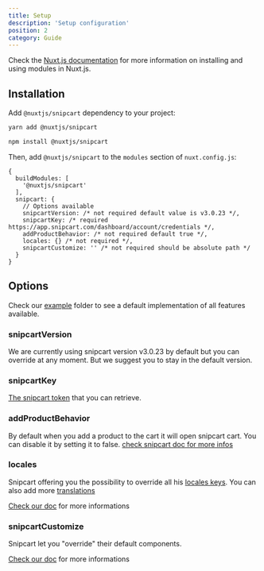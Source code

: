```yaml
---
title: Setup
description: 'Setup configuration'
position: 2
category: Guide
---
```


Check the [Nuxt.js documentation](https://nuxtjs.org/guides/configuration-glossary/configuration-modules) for more information on installing and using modules in Nuxt.js.

## Installation

Add `@nuxtjs/snipcart` dependency to your project:

<code-group>
  <code-block label="Yarn" active>

  ```bash
  yarn add @nuxtjs/snipcart
  ```

  </code-block>
  <code-block label="NPM">

  ```bash
  npm install @nuxtjs/snipcart
  ```

  </code-block>
</code-group>

Then, add `@nuxtjs/snipcart` to the `modules` section of `nuxt.config.js`:

```js[nuxt.config.js]
{
  buildModules: [
    '@nuxtjs/snipcart'
  ],
  snipcart: {
    // Options available
    snipcartVersion: /* not required default value is v3.0.23 */,
    snipcartKey: /* required https://app.snipcart.com/dashboard/account/credentials */,
    addProductBehavior: /* not required default true */,
    locales: {} /* not required */,
    snipcartCustomize: '' /* not required should be absolute path */
  }
}
```

## Options

Check our [example](https://github.com/nuxt-community/snipcart-module/tree/master/example) folder to see a default implementation of all features available.

### snipcartVersion

We are currently using snipcart version v3.0.23 by default but you can override at any moment. But we suggest you to stay in the default version.

### snipcartKey

[The snipcart token](https://app.snipcart.com/dashboard/account/credentials) that you can retrieve.

### addProductBehavior

By default when you add a product to the cart it will open snipcart cart. You can disable it by setting it to false. [check snipcart doc for more infos](https://docs.snipcart.com/v3/setup/installation#data-config-add-product-behavior)

### locales

Snipcart offering you the possibility to override all his [locales keys](https://github.com/snipcart/snipcart-l10n/blob/master/locales/en.json#L123). You can also add more [translations](https://docs.snipcart.com/v3/setup/localization)

[Check our doc](/internationalization) for more informations


### snipcartCustomize

Snipcart let you "override" their default components.

[Check our doc](/customization) for more informations
